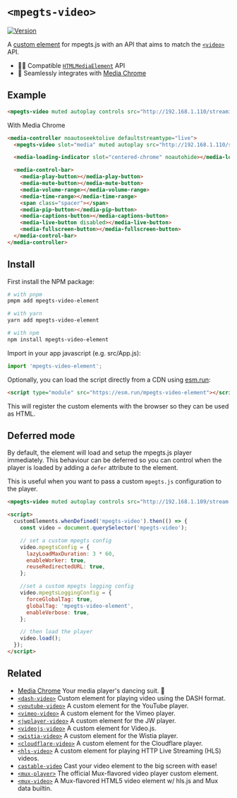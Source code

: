 # `<mpegts-video>`

[![Version](https://img.shields.io/npm/v/mpegts-video-element?style=flat-square)](https://www.npmjs.com/package/mpegts-video-element)

A [custom element](https://developer.mozilla.org/en-US/docs/Web/Web_Components/Using_custom_elements)
for mpegts.js with an API that aims to match the
[`<video>`](https://developer.mozilla.org/en-US/docs/Web/HTML/Element/video) API.

- 🏄‍♂️ Compatible [`HTMLMediaElement`](https://developer.mozilla.org/en-US/docs/Web/API/HTMLMediaElement) API
- 🕺 Seamlessly integrates with [Media Chrome](https://github.com/muxinc/media-chrome)

## Example

<!-- prettier-ignore -->
```html
<mpegts-video muted autoplay controls src="http://192.168.1.110/streaming/camera.ts"></mpegts-video>
```

With Media Chrome

```html
<media-controller noautoseektolive defaultstreamtype="live">
  <mpegts-video slot="media" muted autoplay src="http://192.168.1.110/streaming/camera.ts"></mpegts-video>

  <media-loading-indicator slot="centered-chrome" noautohide></media-loading-indicator>

  <media-control-bar>
    <media-play-button></media-play-button>
    <media-mute-button></media-mute-button>
    <media-volume-range></media-volume-range>
    <media-time-range></media-time-range>
    <span class="spacer"></span>
    <media-pip-button></media-pip-button>
    <media-captions-button></media-captions-button>
    <media-live-button disabled></media-live-button>
    <media-fullscreen-button></media-fullscreen-button>
  </media-control-bar>
</media-controller>
```

## Install

First install the NPM package:

```bash
# with pnpm
pmpm add mpegts-video-element

# with yarn
yarn add mpegts-video-element

# with npm
npm install mpegts-video-element
```

Import in your app javascript (e.g. src/App.js):

```js
import 'mpegts-video-element';
```

Optionally, you can load the script directly from a CDN using [esm.run](https://esm.run/):

<!-- prettier-ignore -->
```html
<script type="module" src="https://esm.run/mpegts-video-element"></script>
```

This will register the custom elements with the browser so they can be used as HTML.

## Deferred mode

By default, the element will load and setup the mpegts.js player immediately. This behaviour can be deferred so you can control when the player is loaded by adding a `defer` attribute to the element.

This is useful when you want to pass a custom `mpegts.js` configuration to the player.

```html
<mpegts-video muted autoplay controls src="http://192.168.1.109/stream.ts" defer></mpegts-video>

<script>
  customElements.whenDefined('mpegts-video').then(() => {
    const video = document.querySelector('mpegts-video');

    // set a custom mpegts config
    video.mpegtsConfig = {
      lazyLoadMaxDuration: 3 * 60,
      enableWorker: true,
      reuseRedirectedURL: true,
    };

    //set a custom mpegts logging config
    video.mpegtsLoggingConfig = {
      forceGlobalTag: true,
      globalTag: 'mpegts-video-element',
      enableVerbose: true,
    };

    // then load the player
    video.load();
  });
</script>
```

## Related

- [Media Chrome](https://github.com/muxinc/media-chrome) Your media player's dancing suit. 🕺
- [`<dash-video>`](https://github.com/luwes/dash-video-element) Custom element for playing video using the DASH format.
- [`<youtube-video>`](https://github.com/muxinc/youtube-video-element) A custom element for the YouTube player.
- [`<vimeo-video>`](https://github.com/luwes/vimeo-video-element) A custom element for the Vimeo player.
- [`<jwplayer-video>`](https://github.com/luwes/jwplayer-video-element) A custom element for the JW player.
- [`<videojs-video>`](https://github.com/luwes/videojs-video-element) A custom element for Video.js.
- [`<wistia-video>`](https://github.com/luwes/wistia-video-element) A custom element for the Wistia player.
- [`<cloudflare-video>`](https://github.com/luwes/cloudflare-video-element) A custom element for the Cloudflare player.
- [`<hls-video>`](https://github.com/muxinc/hls-video-element) A custom element for playing HTTP Live Streaming (HLS) videos.
- [`castable-video`](https://github.com/muxinc/castable-video) Cast your video element to the big screen with ease!
- [`<mux-player>`](https://github.com/muxinc/elements/tree/main/packages/mux-player) The official Mux-flavored video player custom element.
- [`<mux-video>`](https://github.com/muxinc/elements/tree/main/packages/mux-video) A Mux-flavored HTML5 video element w/ hls.js and Mux data builtin.

```

```
